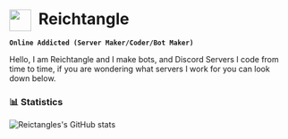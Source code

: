 
#  <img align="left" alt="" width="39px" style="padding-right:10px;" src="https://svgshare.com/i/1Aek.svg"/> Reichtangle


**`Online Addicted (Server Maker/Coder/Bot Maker)`**

Hello, I am Reichtangle and I make bots, and Discord Servers I code from time to time, if you are wondering what servers I work for you can look down below. 


### 📊 Statistics

![Reictangles's GitHub stats](https://github-readme-stats.vercel.app/api?username=Reictangle&show_icons=true&theme=gotham)



